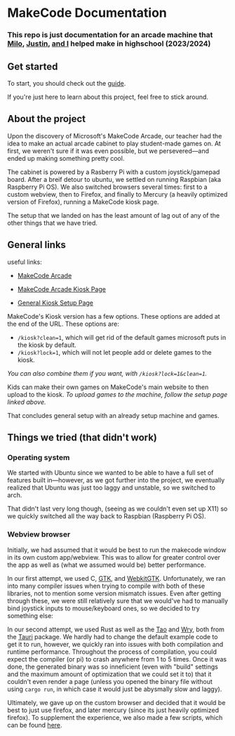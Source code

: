 # MakeCode Documentation

### This repo is just documentation for an arcade machine that [Milo](https://github.com/melonkgur), [Justin](https://github.com/Jbay33), [and I](https://github.com/mpot05) helped make in highschool (2023/2024)

## Get started

To start, you should check out the [guide](/GUIDE.md).

If you're just here to learn about this project, feel free to stick around. 

## About the project

Upon the discovery of Microsoft's MakeCode Arcade, our teacher had the idea to make an actual arcade cabinet to play student-made games on. At first, we weren't sure if it was even possible, but we persevered—and ended up making something pretty cool.

The cabinet is powered by a Rasberry Pi with a custom joystick/gamepad board. After a breif detour to ubuntu, we settled on running Raspbian (aka Raspberry Pi OS). We also switched browsers several times: first to a custom webview, then to Firefox, and finally to Mercury (a heavily optimized version of Firefox), running a MakeCode kiosk page. 

The setup that we landed on has the least amount of lag out of any of the other things that we have tried.

## General links

useful links:

* [MakeCode Arcade](https://arcade.makecode.com)

* [MakeCode Arcade Kiosk Page](https://arcade.makecode.com/kiosk)

* [General Kiosk Setup Page](https://arcade.makecode.com/hardware/kiosk)

MakeCode's Kiosk version has a few options. These options are added at the end of the URL. 
These options are: 

* `/kiosk?clean=1`, which will get rid of the default games microsoft puts in the kiosk by default. 
* `/kiosk?lock=1`, which will not let people add or delete games to the kiosk.

*You can also combine them if you want, with `/kiosk?lock=1&clean=1`.*

Kids can make their own games on MakeCode's main website to then upload to the kiosk. 
*To upload games to the machine, follow the setup page linked above.*

That concludes general setup with an already setup machine and games. 

## Things we tried (that didn't work)

### Operating system

We started with Ubuntu since we wanted to be able to have a full set of features built in—however, as we got further into the project, we eventually realized that Ubuntu was just too laggy and unstable, so we switched to arch. 

That didn't last very long though, (seeing as we couldn't even set up X11) so we quickly switched all the way back to Raspbian (Raspberry Pi OS).

### Webview browser

Initially, we had assumed that it would be best to run the makecode window in its own custom app/webview. This was to allow for greater control over the app as well as (what we assumed would be) better performance. 

In our first attempt, we used C, [GTK](https://www.gtk.org/), and [WebkitGTK](https://webkitgtk.org/). Unfortunately, we ran into many compiler issues when trying to compile with both of these libraries, not to mention some version mismatch issues. Even after getting through these, we were still relatively sure that we would've had to manually bind joystick inputs to mouse/keyboard ones, so we decided to try something else:

In our second attempt, we used Rust as well as the [Tao](https://github.com/tauri-apps/tao) and [Wry](https://github.com/tauri-apps/wry), both from the [Tauri](https://github.com/tauri-apps/tauri) package. We hardly had to change the default example code to get it to run, however, we quickly ran into issues with both compilation and runtime performance. Throughout the process of compilation, you could expect the compiler (or pi) to crash anywhere from 1 to 5 times. Once it was done, the generated binary was so inneficient (even with "build" settings and the maximum amount of optimization that we could set it to) that it couldn't even render a page (unless you opened the binary file without using `cargo run`, in which case it would just be abysmally slow and laggy). 

Ultimately, we gave up on the custom browser and decided that it would be best to just use firefox, and later mercury (since its just heavily optimized firefox). To supplement the experience, we also made a few scripts, which can be found [here](https://github.com/mpot05/makecode-docs/tree/main/snippets). 
